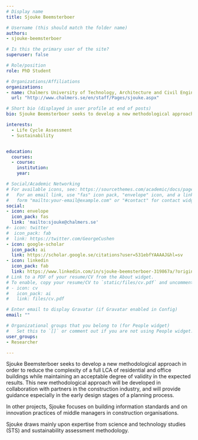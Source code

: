 ```yaml
---
# Display name
title: Sjouke Beemsterboer

# Username (this should match the folder name)
authors:
- sjouke-beemsterboer

# Is this the primary user of the site?
superuser: false

# Role/position
role: PhD Student

# Organizations/Affiliations
organizations:
- name: Chalmers University of Technology, Architecture and Civil Engineering, Building Technology, Sustainable Building
  url: "http://www.chalmers.se/en/staff/Pages/sjouke.aspx"

# Short bio (displayed in user profile at end of posts)
bio: Sjouke Beemsterboer seeks to develop a new methodological approach in order to reduce the complexity of a full LCA of residential and office buildings while maintaining an acceptable degree of validity in the expected results. This new methodological approach will be developed in collaboration with partners in the construction industry, and will provide guidance especially in the early design stages of a planning process.

interests:
  - Life Cycle Assessment
  - Sustainability


education:
  courses:
  - course: 
    institution: 
    year: 

# Social/Academic Networking
# For available icons, see: https://sourcethemes.com/academic/docs/page-builder/#icons
#   For an email link, use "fas" icon pack, "envelope" icon, and a link in the
#   form "mailto:your-email@example.com" or "#contact" for contact widget.
social:
- icon: envelope
  icon_pack: fas
  link: 'mailto:sjouke@chalmers.se'
#- icon: twitter
#  icon_pack: fab
#  link: https://twitter.com/GeorgeCushen
- icon: google-scholar
  icon_pack: ai
  link: https://scholar.google.se/citations?user=531ebfYAAAAJ&hl=sv
- icon: linkedin
  icon_pack: fab
  link: https://www.linkedin.com/in/sjouke-beemsterboer-319867a/?originalSubdomain=se
# Link to a PDF of your resume/CV from the About widget.
# To enable, copy your resume/CV to `static/files/cv.pdf` and uncomment the lines below.
# - icon: cv
#   icon_pack: ai
#   link: files/cv.pdf

# Enter email to display Gravatar (if Gravatar enabled in Config)
email: ""

# Organizational groups that you belong to (for People widget)
#   Set this to `[]` or comment out if you are not using People widget.
user_groups:
- Researcher

---
```

Sjouke Beemsterboer seeks to develop a new methodological approach in order to reduce the complexity of a full LCA of residential and office buildings while maintaining an acceptable degree of validity in the expected results. This new methodological approach will be developed in collaboration with partners in the construction industry, and will provide guidance especially in the early design stages of a planning process.

In other projects, Sjouke focuses on building information standards and on innovation practices of middle managers in construction organisations.

Sjouke draws mainly upon expertise from science and technology studies (STS) and sustainability assessment methodology.
